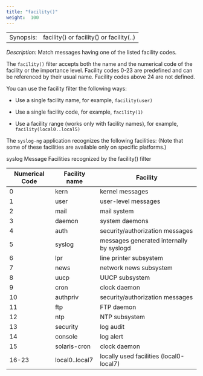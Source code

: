 ```yaml
---
title: "facility()"
weight:  100
---
```

<!-- DISCLAIMER: This file is based on the syslog-ng Open Source Edition documentation https://github.com/balabit/syslog-ng-ose-guides/commit/2f4a52ee61d1ea9ad27cb4f3168b95408fddfdf2 and is used under the terms of The syslog-ng Open Source Edition Documentation License. The file has been modified by Axoflow. -->

|           |                                                                                                              |
| --------- | ------------------------------------------------------------------------------------------------------------ |
| Synopsis: | facility(<facility-name>) or facility(<facility-code>) or facility(<facility-name>..<facility-name>) |

*Description:* Match messages having one of the listed facility codes.

The `facility()` filter accepts both the name and the numerical code of the facility or the importance level. Facility codes 0-23 are predefined and can be referenced by their usual name. Facility codes above 24 are not defined.

You can use the facility filter the following ways:

  - Use a single facility name, for example, `facility(user)`

  - Use a single facility code, for example, `facility(1)`

  - Use a facility range (works only with facility names), for example, `facility(local0..local5)`

The `syslog-ng` application recognizes the following facilities: (Note that some of these facilities are available only on specific platforms.)

syslog Message Facilities recognized by the facility() filter

| Numerical Code  | Facility name | Facility |
|--------------|-----------|--------|
| 0 | kern  | kernel messages |
| 1 | user | user-level messages|
| 2 | mail | mail system |
| 3 | daemon | system daemons |
| 4 | auth | security/authorization messages |
| 5 | syslog | messages generated internally by syslogd |
| 6 | lpr | line printer subsystem |
| 7 | news | network news subsystem |
| 8 | uucp | UUCP subsystem |
| 9 | cron | clock daemon |
| 10 | authpriv | security/authorization messages |
| 11 | ftp | FTP daemon |
| 12 | ntp | NTP subsystem |
| 13 | security | log audit |
| 14 | console | log alert |
| 15 | solaris-cron | clock daemon |
| 16-23 | local0..local7 | locally used facilities (local0-local7) |
